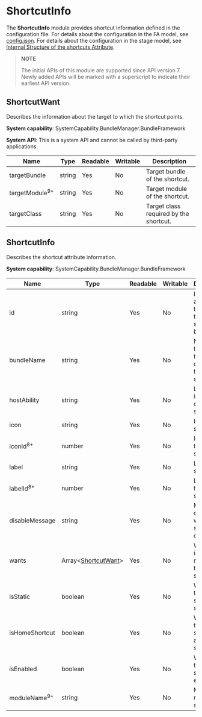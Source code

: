 # ShortcutInfo

The **ShortcutInfo** module provides shortcut information defined in the configuration file. For details about the configuration in the FA model, see [config.json](../../quick-start/package-structure.md). For details about the configuration in the stage model, see [Internal Structure of the shortcuts Attribute](../../quick-start/stage-structure.md#internal-structure-of-the-shortcuts-attribute). 

> **NOTE**
>
> The initial APIs of this module are supported since API version 7. Newly added APIs will be marked with a superscript to indicate their earliest API version.

## ShortcutWant

Describes the information about the target to which the shortcut points.

**System capability**: SystemCapability.BundleManager.BundleFramework

**System API**: This is a system API and cannot be called by third-party applications.

| Name                     | Type  | Readable| Writable| Description                |
| ------------------------- | ------ | ---- | ---- | -------------------- |
| targetBundle              | string | Yes  | No  | Target bundle of the shortcut.|
| targetModule<sup>9+</sup> | string | Yes  | No  | Target module of the shortcut.  |
| targetClass               | string | Yes  | No  | Target class required by the shortcut.|

## ShortcutInfo

Describes the shortcut attribute information.

**System capability**: SystemCapability.BundleManager.BundleFramework

| Name                   | Type                                      | Readable| Writable| Description                        |
| ----------------------- | ------------------------------------------ | ---- | ---- | ---------------------------- |
| id                      | string                                     | Yes  | No  | ID of the application to which the shortcut belongs.    |
| bundleName              | string                                     | Yes  | No  | Name of the bundle that contains the shortcut.        |
| hostAbility             | string                                     | Yes  | No  | Local ability information of the shortcut.   |
| icon                    | string                                     | Yes  | No  | Icon of the shortcut.              |
| iconId<sup>8+</sup>     | number                                     | Yes  | No  | Icon ID of the shortcut.            |
| label                   | string                                     | Yes  | No  | Label of the shortcut.              |
| labelId<sup>8+</sup>    | number                                     | Yes  | No  | Label ID of the shortcut.            |
| disableMessage          | string                                     | Yes  | No  | Message displayed when the shortcut is disabled.          |
| wants                   | Array&lt;[ShortcutWant](#shortcutwant)&gt; | Yes  | No  | Want information required for the shortcut.        |
| isStatic                | boolean                                    | Yes  | No  | Whether the shortcut is static.          |
| isHomeShortcut          | boolean                                    | Yes  | No  | Whether the shortcut is a home shortcut.|
| isEnabled               | boolean                                    | Yes  | No  | Whether the shortcut is enabled.            |
| moduleName<sup>9+</sup> | string                                     | Yes  | No  | Module name of the shortcut.            |
